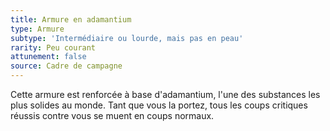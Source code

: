 ```yaml
---
title: Armure en adamantium
type: Armure
subtype: 'Intermédiaire ou lourde, mais pas en peau'
rarity: Peu courant
attunement: false
source: Cadre de campagne
---
```

Cette armure est renforcée à base d'adamantium, l'une des substances les plus solides au monde. Tant que vous la portez, tous les coups critiques réussis contre vous se muent en coups normaux.
